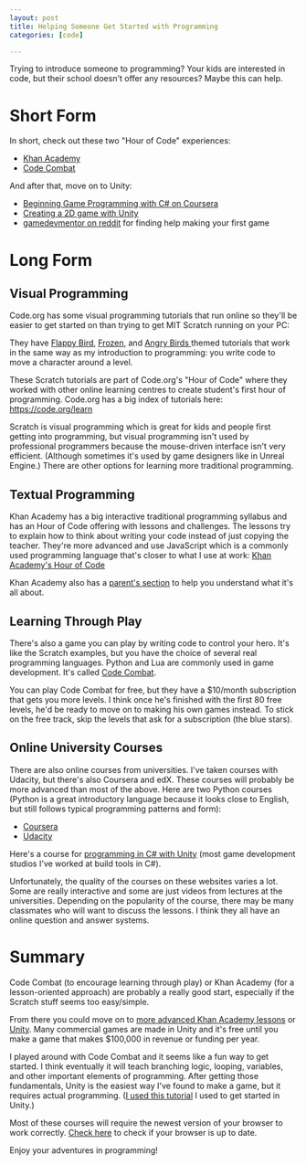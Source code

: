 ```yaml
---
layout: post
title: Helping Someone Get Started with Programming
categories: [code]

---
```


Trying to introduce someone to programming? Your kids are interested in code, but their school doesn't offer any resources? Maybe this can help.

# Short Form

In short, check out these two "Hour of Code" experiences:

* [Khan Academy](https://www.khanacademy.org/computing/hour-of-code/hour-of-code-tutorial/v/welcome-hour-of-code)
* [Code Combat](http://codecombat.com/?hour_of_code=true)

And after that, move on to Unity:

* [Beginning Game Programming with C# on Coursera](https://www.coursera.org/course/gameprogramming)
* [Creating a 2D game with Unity](http://pixelnest.io/tutorials/2d-game-unity/)
* [gamedevmentor on reddit](https://www.reddit.com/r/gamedevmentor/) for finding help making your first game


# Long Form

## Visual Programming

Code.org has some visual programming tutorials that run online so they'll be easier to get started on than trying to get MIT Scratch running on your PC:

They have [Flappy Bird](http://studio.code.org/flappy/1), [Frozen](http://studio.code.org/s/frozen/stage/1/puzzle/1), and [Angry Birds ](http://studio.code.org/hoc/1) themed tutorials that work in the same way as my introduction to programming: you write code to move a character around a level.

These Scratch tutorials are part of Code.org's "Hour of Code" where they worked with other online learning centres to create student's first hour of programming. Code.org has a big index of tutorials here: https://code.org/learn

Scratch is visual programming which is great for kids and people first getting into programming, but visual programming isn't used by professional programmers because the mouse-driven interface isn't very efficient. (Although sometimes it's used by game designers like in Unreal Engine.) There are other options for learning more traditional programming.


## Textual Programming

Khan Academy has a big interactive traditional programming syllabus and has an Hour of Code offering with lessons and challenges. The lessons try to explain how to think about writing your code instead of just copying the teacher. They're more advanced and use JavaScript which is a commonly used programming language that's closer to what I use at work: [Khan Academy's Hour of Code](https://www.khanacademy.org/computing/hour-of-code/hour-of-code-tutorial/v/welcome-hour-of-code)

Khan Academy also has a [parent's section](https://www.khanacademy.org/computing/hour-of-code/hour-of-code-for-teachers/a/using-hour-of-code-with-your-child) to help you understand what it's all about.


## Learning Through Play

There's also a game you can play by writing code to control your hero. It's like the Scratch examples, but you have the choice of several real programming languages. Python and Lua are commonly used in game development. It's called [Code Combat](http://codecombat.com/?hour_of_code=true).

You can play Code Combat for free, but they have a $10/month subscription that gets you more levels. I think once he's finished with the first 80 free levels, he'd be ready to move on to making his own games instead. To stick on the free track, skip the levels that ask for a subscription (the blue stars).


## Online University Courses

There are also online courses from universities. I've taken courses with Udacity, but there's also Coursera and edX. These courses will probably be more advanced than most of the above. Here are two Python courses (Python is a great introductory language because it looks close to English, but still follows typical programming patterns and form):

* [Coursera]( https://www.coursera.org/course/interactivepython1)
* [Udacity]( https://www.udacity.com/course/programming-foundations-with-python--ud036)

Here's a course for [programming in C# with Unity]( https://www.coursera.org/course/gameprogramming) (most game development studios I've worked at build tools in C#).

Unfortunately, the quality of the courses on these websites varies a lot. Some are really interactive and some are just videos from lectures at the universities. Depending on the popularity of the course, there may be many classmates who will want to discuss the lessons. I think they all have an online question and answer systems.


# Summary 

Code Combat (to encourage learning through play) or Khan Academy (for a lesson-oriented approach) are probably a really good start, especially if the Scratch stuff seems too easy/simple.

From there you could move on to [more advanced Khan Academy lessons](https://www.khanacademy.org/computing/computer-programming) or [Unity](http://unity3d.com/). Many commercial games are made in Unity and it's free until you make a game that makes $100,000 in revenue or funding per year.

I played around with Code Combat and it seems like a fun way to get started. I think eventually it will teach branching logic, looping, variables, and other important elements of programming. After getting those fundamentals, Unity is the easiest way I've found to make a game, but it requires actual programming. ([I used this tutorial](http://pixelnest.io/tutorials/2d-game-unity/) I used to get started in Unity.)

Most of these courses will require the newest version of your browser to work correctly. [Check here](https://whatbrowser.org/) to check if your browser is up to date.

Enjoy your adventures in programming!
